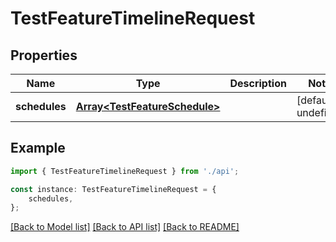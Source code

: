 # TestFeatureTimelineRequest


## Properties

Name | Type | Description | Notes
------------ | ------------- | ------------- | -------------
**schedules** | [**Array&lt;TestFeatureSchedule&gt;**](TestFeatureSchedule.md) |  | [default to undefined]

## Example

```typescript
import { TestFeatureTimelineRequest } from './api';

const instance: TestFeatureTimelineRequest = {
    schedules,
};
```

[[Back to Model list]](../README.md#documentation-for-models) [[Back to API list]](../README.md#documentation-for-api-endpoints) [[Back to README]](../README.md)
